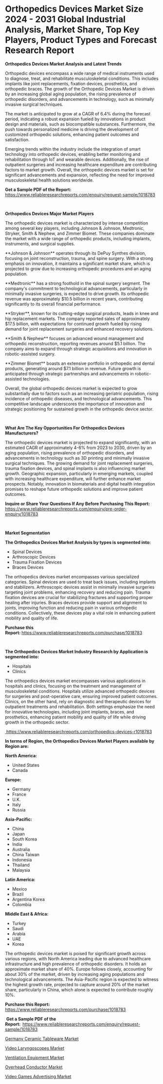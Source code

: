 <p><h1>Orthopedics Devices Market Size 2024 - 2031 Global Industrial Analysis, Market Share, Top Key Players, Product Types and Forecast Research Report</h1></p><p><strong>Orthopedics Devices Market Analysis and Latest Trends</strong></p>
<p><p>Orthopedic devices encompass a wide range of medical instruments used to diagnose, treat, and rehabilitate musculoskeletal conditions. This includes implants like joint replacements, fixation devices, prosthetics, and orthopedic braces. The growth of the Orthopedic Devices Market is driven by an increasing global aging population, the rising prevalence of orthopedic disorders, and advancements in technology, such as minimally invasive surgical techniques.</p><p>The market is anticipated to grow at a CAGR of 6.4% during the forecast period, indicating a robust expansion fueled by innovations in product design and materials, such as biocompatible substances. Furthermore, the push towards personalized medicine is driving the development of customized orthopedic solutions, enhancing patient outcomes and satisfaction.</p><p>Emerging trends within the industry include the integration of smart technology into orthopedic devices, enabling better monitoring and rehabilitation through IoT and wearable devices. Additionally, the rise of outpatient surgeries and increasing healthcare expenditure are contributing factors to market growth. Overall, the orthopedic devices market is set for significant advancements and expansion, reflecting the need for improved musculoskeletal health solutions worldwide.</p></p>
<p><strong>Get a Sample PDF of the Report:&nbsp;</strong> <a href="https://www.reliableresearchreports.com/enquiry/request-sample/1018783?utm_campaign=4&utm_medium=2&utm_source=Github&utm_content=ia&utm_term=17112024&utm_id=orthopedics-devices">https://www.reliableresearchreports.com/enquiry/request-sample/1018783</a></p>
<p>&nbsp;</p>
<p><strong>Orthopedics Devices Major Market Players</strong></p>
<p><p>The orthopedic devices market is characterized by intense competition among several key players, including Johnson & Johnson, Medtronic, Stryker, Smith & Nephew, and Zimmer Biomet. These companies dominate the market with a wide range of orthopedic products, including implants, instruments, and surgical supplies.</p><p>**Johnson & Johnson** operates through its DePuy Synthes division, focusing on joint reconstruction, trauma, and spine surgery. With a strong emphasis on innovation, it maintains a significant market share, which is projected to grow due to increasing orthopedic procedures and an aging population.</p><p>**Medtronic** has a strong foothold in the spinal surgery segment. The company's commitment to technological advancements, particularly in minimally invasive surgeries, is expected to drive growth. Its orthopedic revenue was approximately $10.5 billion in recent years, contributing significantly to its overall financial performance.</p><p>**Stryker**, known for its cutting-edge surgical products, leads in knee and hip replacement markets. The company reported sales of approximately $17.5 billion, with expectations for continued growth fueled by rising demand for joint replacement surgeries and enhanced recovery solutions.</p><p>**Smith & Nephew** focuses on advanced wound management and orthopedic reconstruction, reporting revenues around $5.1 billion. The company aims to expand through strategic acquisitions and innovation in robotic-assisted surgery.</p><p>**Zimmer Biomet** boasts an extensive portfolio in orthopedic and dental products, generating around $7.1 billion in revenue. Future growth is anticipated through strategic partnerships and advancements in robotic-assisted technologies.</p><p>Overall, the global orthopedic devices market is expected to grow substantially due to factors such as an increasing geriatric population, rising incidence of orthopedic diseases, and technological advancements. This competitive landscape underscores the importance of innovation and strategic positioning for sustained growth in the orthopedic device sector.</p></p>
<p>&nbsp;</p>
<p><strong>What Are The Key Opportunities For Orthopedics Devices Manufacturers?</strong></p>
<p><p>The orthopedic devices market is projected to expand significantly, with an estimated CAGR of approximately 4-6% from 2023 to 2030, driven by an aging population, rising prevalence of orthopedic disorders, and advancements in technology such as 3D printing and minimally invasive surgical techniques. The growing demand for joint replacement surgeries, trauma fixation devices, and spinal implants is also influencing market growth. Geographic expansion, particularly in emerging markets, coupled with increasing healthcare expenditure, will further enhance market prospects. Notably, innovation in biomaterials and digital health integration promises to reshape future orthopedic solutions and improve patient outcomes.</p></p>
<p><strong>Inquire or Share Your Questions If Any Before Purchasing This Report:</strong> <a href="https://www.reliableresearchreports.com/enquiry/pre-order-enquiry/1018783?utm_campaign=4&utm_medium=2&utm_source=Github&utm_content=ia&utm_term=17112024&utm_id=orthopedics-devices">https://www.reliableresearchreports.com/enquiry/pre-order-enquiry/1018783</a></p>
<p>&nbsp;</p>
<p><strong>Market Segmentation</strong></p>
<p><strong>The Orthopedics Devices Market Analysis by types is segmented into:</strong></p>
<p><ul><li>Spinal Devices</li><li>Arthroscopic Devices</li><li>Trauma Fixation Devices</li><li>Braces Devices</li></ul></p>
<p><p>The orthopedics devices market encompasses various specialized categories. Spinal devices are used to treat back issues, including implants and stabilizers. Arthroscopic devices assist in minimally invasive surgeries targeting joint problems, enhancing recovery and reducing pain. Trauma fixation devices are crucial for stabilizing fractures and supporting proper healing after injuries. Braces devices provide support and alignment to joints, improving function and reducing pain in various orthopedic conditions. Collectively, these devices play a vital role in enhancing patient mobility and quality of life.</p></p>
<p><strong>Purchase this Report:&nbsp;</strong><a href="https://www.reliableresearchreports.com/purchase/1018783?utm_campaign=4&utm_medium=2&utm_source=Github&utm_content=ia&utm_term=17112024&utm_id=orthopedics-devices">https://www.reliableresearchreports.com/purchase/1018783</a></p>
<p>&nbsp;</p>
<p><strong>The Orthopedics Devices Market Industry Research by Application is segmented into:</strong></p>
<p><ul><li>Hospitals</li><li>Clinics</li></ul></p>
<p><p>The orthopedics devices market encompasses various applications in hospitals and clinics, focusing on the treatment and management of musculoskeletal conditions. Hospitals utilize advanced orthopedic devices for surgeries and post-operative care, ensuring improved patient outcomes. Clinics, on the other hand, rely on diagnostic and therapeutic devices for outpatient treatments and rehabilitation. Both settings emphasize the need for innovative technologies, including joint implants, braces, and prosthetics, enhancing patient mobility and quality of life while driving growth in the orthopedic sector.</p></p>
<p><a href="https://www.reliableresearchreports.com/orthopedics-devices-r1018783?utm_campaign=4&utm_medium=2&utm_source=Github&utm_content=ia&utm_term=17112024&utm_id=orthopedics-devices">&nbsp;https://www.reliableresearchreports.com/orthopedics-devices-r1018783</a></p>
<p><strong>In terms of Region, the Orthopedics Devices Market Players available by Region are:</strong></p>
<p>
    <p> <strong> North America: </strong>
        <ul>
            <li>United States</li>
            <li>Canada</li>
        </ul>
        </p> 
    <p> <strong> Europe: </strong>
        <ul>
            <li>Germany</li>
            <li>France</li>
            <li>U.K.</li>
            <li>Italy</li>
            <li>Russia</li>
        </ul>
        </p> 
    <p> <strong> Asia-Pacific: </strong>
        <ul>
            <li>China</li>
            <li>Japan</li>
            <li>South Korea</li>
            <li>India</li>
            <li>Australia</li>
            <li>China Taiwan</li>
            <li>Indonesia</li>
            <li>Thailand</li>
            <li>Malaysia</li>
        </ul>
        </p> 
    <p> <strong> Latin America: </strong>
        <ul>
            <li>Mexico</li>
            <li>Brazil</li>
            <li>Argentina Korea</li>
            <li>Colombia</li>
        </ul>
        </p> 
    <p> <strong> Middle East & Africa: </strong>
        <ul>
            <li>Turkey</li>
            <li>Saudi</li>
            <li>Arabia</li>
            <li>UAE</li>
            <li>Korea</li>
        </ul>
    </p>
    </p>
<p><p>The orthopedic devices market is poised for significant growth across various regions, with North America leading due to advanced healthcare infrastructure and high prevalence of orthopedic disorders. It holds an approximate market share of 40%. Europe follows closely, accounting for about 30% of the market, driven by increasing aging populations and technological advancements. The Asia-Pacific region is expected to witness the highest growth rate, projected to capture around 20% of the market share, particularly in China, which alone is expected to contribute roughly 10%.</p></p>
<p><strong>Purchase this Report: </strong><a href="https://www.reliableresearchreports.com/purchase/1018783?utm_campaign=4&utm_medium=2&utm_source=Github&utm_content=ia&utm_term=17112024&utm_id=orthopedics-devices">https://www.reliableresearchreports.com/purchase/1018783</a></p>
<p>&nbsp;<strong>Get a Sample PDF of the Report:&nbsp;&nbsp;</strong><a href="https://www.reliableresearchreports.com/enquiry/request-sample/1018783?utm_campaign=4&utm_medium=2&utm_source=Github&utm_content=ia&utm_term=17112024&utm_id=orthopedics-devices">https://www.reliableresearchreports.com/enquiry/request-sample/1018783</a></p>
<p><strong></strong></p>
<p><p><a href="https://github.com/FosterFahey91/Market-Research-Report-List-1/blob/main/germany-ceramic-tableware-market.md?utm_campaign=4&utm_medium=2&utm_source=Github&utm_content=ia&utm_term=17112024&utm_id=orthopedics-devices">Germany Ceramic Tableware Market</a></p><p><a href="https://issuu.com/reportprime-2/docs/video-laryngoscopes-market-size-203_db1b196d66cd2f?utm_campaign=4&utm_medium=2&utm_source=Github&utm_content=ia&utm_term=17112024&utm_id=orthopedics-devices">Video Laryngoscopes Market</a></p><p><a href="https://www.linkedin.com/pulse/ventilation-equipment-market-pulse-117-expansion-blueprint-aw8ae?utm_campaign=4&utm_medium=2&utm_source=Github&utm_content=ia&utm_term=17112024&utm_id=orthopedics-devices">Ventilation Equipment Market</a></p><p><a href="https://github.com/Rekhakhatun65/Market-Research-Report-List-1/blob/main/overhead-conductor-market.md?utm_campaign=4&utm_medium=2&utm_source=Github&utm_content=ia&utm_term=17112024&utm_id=orthopedics-devices">Overhead Conductor Market</a></p><p><a href="https://issuu.com/reportprime-2/docs/video-games-advertising-market-size_767fe8e3e66407?utm_campaign=4&utm_medium=2&utm_source=Github&utm_content=ia&utm_term=17112024&utm_id=orthopedics-devices">Video Games Advertising Market</a></p></p>